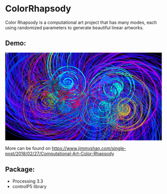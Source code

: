 # ColorRhapsody
Color Rhapsody is a computational art project that has many modes, each using randomized parameters to generate beautiful linear artworks.

Demo:
-----
![](ArtSamples/java_2018-02-14_15-44-14.jpg "")

More can be found on https://www.jimmyshan.com/single-post/2018/02/27/Computational-Art-Color-Rhapsody

Package:
--------
* Processing 3.3
* controlP5 library

